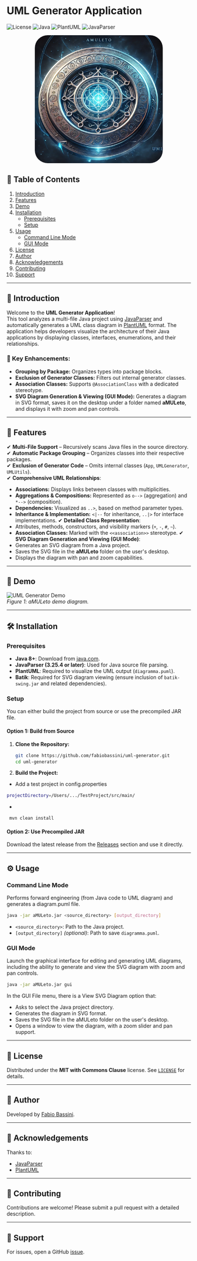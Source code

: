 # UML Generator Application

![License](https://img.shields.io/badge/license-MIT%20with%20Commons%20Clause-blue.svg)
![Java](https://img.shields.io/badge/Java-8%2B-blue.svg)
![PlantUML](https://img.shields.io/badge/PlantUML-1.2021.14-blue.svg)
![JavaParser](https://img.shields.io/badge/JavaParser-3.25.4-blue.svg)

<div align="center">
  <img src="https://github.com/fabiobassini/aMULeto/blob/main/demo/amuleto.png" alt="Header" width="350" style="border-radius: 35px;"/>
</div>

## 📑 Table of Contents

1. [Introduction](#introduction)
2. [Features](#features)
3. [Demo](#demo)
4. [Installation](#installation)
   - [Prerequisites](#prerequisites)
   - [Setup](#setup)
5. [Usage](#usage)
   - [Command Line Mode](#command-line-mode)
   - [GUI Mode](#gui-mode)
6. [License](#license)
7. [Author](#author)
8. [Acknowledgements](#acknowledgements)
9. [Contributing](#contributing)
10. [Support](#support)

---

## 📌 Introduction

Welcome to the **UML Generator Application**!  
This tool analyzes a multi-file Java project using [JavaParser](https://javaparser.org/) and automatically generates a UML class diagram in [PlantUML](http://plantuml.com/) format. The application helps developers visualize the architecture of their Java applications by displaying classes, interfaces, enumerations, and their relationships.

### 🔹 Key Enhancements:
- **Grouping by Package:** Organizes types into package blocks.
- **Exclusion of Generator Classes:** Filters out internal generator classes.
- **Association Classes:** Supports `@AssociationClass` with a dedicated stereotype.
- **SVG Diagram Generation & Viewing (GUI Mode):** Generates a diagram in SVG format, saves it on the desktop under a folder named **aMULeto**, and displays it with zoom and pan controls.

---

## 🚀 Features

✔ **Multi-File Support** – Recursively scans Java files in the source directory.  
✔ **Automatic Package Grouping** – Organizes classes into their respective packages.  
✔ **Exclusion of Generator Code** – Omits internal classes (`App`, `UMLGenerator`, `UMLUtils`).  
✔ **Comprehensive UML Relationships**:
  - **Associations:** Displays links between classes with multiplicities.
  - **Aggregations & Compositions:** Represented as `o-->` (aggregation) and `*-->` (composition).
  - **Dependencies:** Visualized as `..>`, based on method parameter types.
  - **Inheritance & Implementation:** `<|--` for inheritance, `..|>` for interface implementations.
✔ **Detailed Class Representation**:
  - Attributes, methods, constructors, and visibility markers (`+`, `-`, `#`, `~`).
  - **Association Classes:** Marked with the `<<association>>` stereotype.
✔ **SVG Diagram Generation and Viewing (GUI Mode)**:
  - Generates an SVG diagram from a Java project.
  - Saves the SVG file in the **aMULeto** folder on the user's desktop.
  - Displays the diagram with pan and zoom capabilities.

---

## 🎥 Demo

![UML Generator Demo](https://github.com/fabiobassini/aMULeto/blob/main/demo/amuleto.gif)  
*Figure 1: aMULeto demo diagram.*

---

## 🛠️ Installation

### Prerequisites
- **Java 8+**: Download from [java.com](https://www.java.com/download/).
- **JavaParser (3.25.4 or later)**: Used for Java source file parsing.
- **PlantUML**: Required to visualize the UML output (`diagramma.puml`).
- **Batik**: Required for SVG diagram viewing (ensure inclusion of `batik-swing.jar` and related dependencies).

### Setup
You can either build the project from source or use the precompiled JAR file.

#### Option 1: Build from Source
1. **Clone the Repository:**
   ```bash
   git clone https://github.com/fabiobassini/uml-generator.git
   cd uml-generator
   ```
2. **Build the Project:**
  - Add a test project in config.properties
  ```bash
  projectDirectory=/Users/.../TestProject/src/main/
  ```
  
  - 
  ```bash
   mvn clean install
  ```

#### Option 2: Use Precompiled JAR
Download the latest release from the [Releases](https://github.com/fabiobassini/uml-generator/releases) section and use it directly.

---

## ⚙️ Usage

### Command Line Mode
Performs forward engineering (from Java code to UML diagram) and generates a diagram.puml file.

```bash
java -jar aMULeto.jar <source_directory> [output_directory]
```

- `<source_directory>`: Path to the Java project.
- `[output_directory]` *(optional)*: Path to save `diagramma.puml`.


### GUI Mode
Launch the graphical interface for editing and generating UML diagrams, including the ability to generate and view the SVG diagram with zoom and pan controls.
```bash
java -jar aMULeto.jar gui
```

In the GUI File menu, there is a View SVG Diagram option that:

- Asks to select the Java project directory.
- Generates the diagram in SVG format.
- Saves the SVG file in the aMULeto folder on the user's desktop.
- Opens a window to view the diagram, with a zoom slider and pan support.

---


## 📜 License

Distributed under the **MIT with Commons Clause** license. See [`LICENSE`](LICENSE) for details.

---

## 👤 Author

Developed by [Fabio Bassini](https://github.com/fabiobassini).

---

## 🙌 Acknowledgements

Thanks to:
- [JavaParser](https://javaparser.org/)
- [PlantUML](http://plantuml.com/)

---

## 🤝 Contributing

Contributions are welcome! Please submit a pull request with a detailed description.

---

## 📩 Support

For issues, open a GitHub [issue](https://github.com/fabiobassini/uml-generator/issues).




